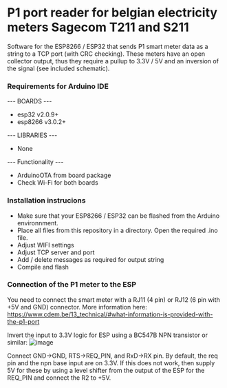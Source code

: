 # P1 port reader for belgian electricity meters Sagecom T211 and S211
Software for the ESP8266 / ESP32 that sends P1 smart meter data as a string to a TCP port (with CRC checking).
These meters have an open collector output, thus they require a pullup to 3.3V / 5V and an inversion of the signal (see included schematic).

### Requirements for Arduino IDE
--- BOARDS ---
- esp32 v2.0.9+
- esp8266 v3.0.2+

--- LIBRARIES ---
- None

--- Functionality ---
- ArduinoOTA from board package
- Check Wi-Fi for both boards

### Installation instrucions
- Make sure that your ESP8266 / ESP32 can be flashed from the Arduino environnment.
- Place all files from this repository in a directory. Open the required .ino file.
- Adjust WIFI settings
- Adjust TCP server and port
- Add / delete messages as required for output string
- Compile and flash

### Connection of the P1 meter to the ESP
You need to connect the smart meter with a RJ11 (4 pin) or RJ12 (6 pin with +5V and GND) connector.
More information here: https://www.cdem.be/13_technical/#what-information-is-provided-with-the-p1-port

Invert the input to 3.3V logic for ESP using a BC547B NPN transistor or similar:
![image](https://user-images.githubusercontent.com/56192644/223165216-14dac1c8-cbf8-4372-b32e-bdf38041cfcc.png)

Connect GND->GND, RTS->REQ_PIN, and RxD->RX pin.
By default, the req pin and the npn base input are on 3.3V. If this does not work, then supply 5V for these by using a level shifter from the output of the ESP for the REQ_PIN and connect the R2 to +5V.
